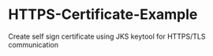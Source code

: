 # HTTPS-Certificate-Example
Create self sign certificate using JKS keytool for HTTPS/TLS communication 
